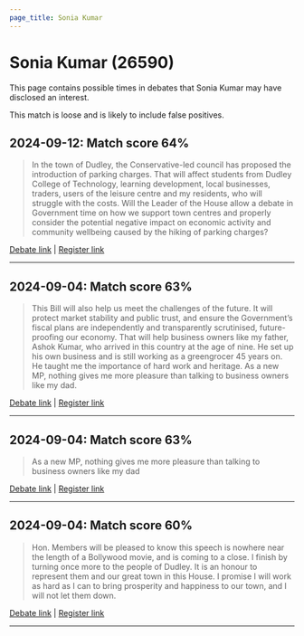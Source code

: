 ```yaml
---
page_title: Sonia Kumar
---
```


# Sonia Kumar  (26590)

This page contains possible times in debates that Sonia Kumar may have disclosed an interest.

This match is loose and is likely to include false positives. 



## 2024-09-12: Match score 64%

>In the town of Dudley, the Conservative-led council has proposed the introduction of parking charges. That will affect students from Dudley College of Technology, learning development, local businesses, traders, users of the leisure centre and my residents, who will struggle with the costs. Will the Leader of the House allow a debate in Government time on how we support town centres and properly consider the potential negative impact on economic activity and community wellbeing caused by the hiking of parking charges?

[Debate link](https://www.theyworkforyou.com/debates/?id=2024-09-12b.979.2) | [Register link](https://www.theyworkforyou.com/mp/26590/register)


---



## 2024-09-04: Match score 63%

>This Bill will also help us meet the challenges of the future. It will protect market stability and public trust, and ensure the Government’s fiscal plans are independently and transparently scrutinised, future-proofing our economy. That will help business owners like my father, Ashok Kumar, who arrived in this country at the age of nine. He set up his own business and is still working as a greengrocer 45 years on. He taught me the importance of hard work and heritage. As a new MP, nothing gives me more pleasure than talking to business owners like my dad.

[Debate link](https://www.theyworkforyou.com/debates/?id=2024-09-04b.366.1) | [Register link](https://www.theyworkforyou.com/mp/26590/register)


---



## 2024-09-04: Match score 63%

>As a new MP, nothing gives me more pleasure than talking to business owners like my dad

[Debate link](https://www.theyworkforyou.com/debates/?id=2024-09-04b.366.1) | [Register link](https://www.theyworkforyou.com/mp/26590/register)


---



## 2024-09-04: Match score 60%

>Hon. Members will be pleased to know this speech is nowhere near the length of a Bollywood movie, and is coming to a close. I finish by turning once more to the people of Dudley. It is an honour to represent them and our great town in this House. I promise I will work as hard as I can to bring prosperity and happiness to our town, and I will not let them down.

[Debate link](https://www.theyworkforyou.com/debates/?id=2024-09-04b.366.1) | [Register link](https://www.theyworkforyou.com/mp/26590/register)


---

